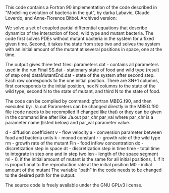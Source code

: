 This code contains a Fortran 90 implementation of the code described in "Modelling evolution of bacteria in the gut", by darka Labavic, Claude Loverdo, and  Anne-Florence Bitbol.
Archived version:

We solve a set of coupled partial differential equations that describe dynamics of the interaction of food, wild type and mutant bacteria. The code first solves PDEs without mutant bacteria in the system for a fixed given time. Second, it takes the state from step two and solves the system with an initial amount of the mutant at several positions in space, one at the time.

The output gives three text files:
parameters.dat - contains all parameters used in the run
Final SS.dat  - stationary state of food and wild type (result of step one)
dataMutantEnd.dat - state of the system after second step. Each row corresponds to the one initial position. There are 3N+1 columns, first corresponds to the initial position, nex N columns to the state of the wild type, second N to the state of mutant, and third N to the state of food.

The code can be compiled by command: gfortran MBEG.f90, and then executed by: ./a.out
Parameters can be changed directly in the MBEG.f90 file (code needs to be recompiled if changed like that) or they can be given in the command line after like ./a.out  par_chr par_val 
where par_chr is a parameter name (listed below) and par_val parameter value.

d - diffusion coefficient
v - flow velocity
a - conversion parameter between food and bacteria units
k - monod constant
r - growth rate of the wild type
rm - growth rate of the mutant
Fin - food inflow concentration
dx - discretization step in space
dt - discretization step in time
time - total time to integrate in step one and in step two 
len - length of the space segment
mi - 0. if the initial amount of mutant is the same for all initial positions, 1. if it is proportional to the reproduction rate at the initial position
M0 - initial amount of the mutant 
The variable "path" in the code needs to be changed to the desired path for the output.

The source code is freely available under the GNU GPLv3 license.


